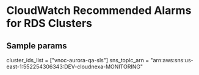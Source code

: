 # CloudWatch Recommended Alarms for RDS Clusters

## Sample params

cluster_ids_list = ["vnoc-aurora-qa-sls"]
sns_topic_arn = "arn:aws:sns:us-east-1:552254306343:DEV-cloudnexa-MONITORING"